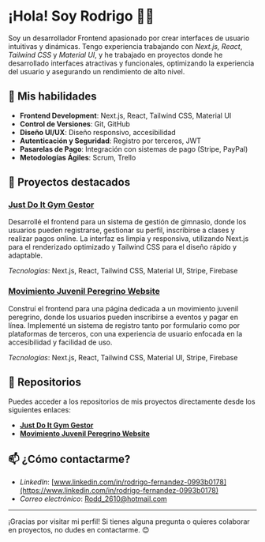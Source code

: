 # ¡Hola! Soy Rodrigo 👨‍💻

Soy un desarrollador Frontend apasionado por crear interfaces de usuario intuitivas y dinámicas. Tengo experiencia trabajando con *Next.js, React*, *Tailwind CSS* y *Material UI*, y he trabajado en proyectos donde he desarrollado interfaces atractivas y funcionales, optimizando la experiencia del usuario y asegurando un rendimiento de alto nivel.

## 🚀 Mis habilidades
- **Frontend Development**: Next.js, React, Tailwind CSS, Material UI
- **Control de Versiones**: Git, GitHub
- **Diseño UI/UX**: Diseño responsivo, accesibilidad
- **Autenticación y Seguridad**: Registro por terceros, JWT
- **Pasarelas de Pago**: Integración con sistemas de pago (Stripe, PayPal)
- **Metodologías Ágiles**: Scrum, Trello

## 💼 Proyectos destacados

### [Just Do It Gym Gestor](https://github.com/LucasDLT/PF-Frontend)
Desarrollé el frontend para un sistema de gestión de gimnasio, donde los usuarios pueden registrarse, gestionar su perfil, inscribirse a clases y realizar pagos online. La interfaz es limpia y responsiva, utilizando Next.js para el renderizado optimizado y Tailwind CSS para el diseño rápido y adaptable.

*Tecnologías*: Next.js, React, Tailwind CSS, Material UI, Stripe, Firebase

### [Movimiento Juvenil Peregrino Website](https://github.com/CardoneLeandro/WEB-FT-52-FRONT)
Construí el frontend para una página dedicada a un movimiento juvenil peregrino, donde los usuarios pueden inscribirse a eventos y pagar en línea. Implementé un sistema de registro tanto por formulario como por plataformas de terceros, con una experiencia de usuario enfocada en la accesibilidad y facilidad de uso.

*Tecnologías*: Next.js, React, Tailwind CSS, Material UI, Stripe, Firebase

## 🔗 Repositorios

Puedes acceder a los repositorios de mis proyectos directamente desde los siguientes enlaces:

- [**Just Do It Gym Gestor**](https://github.com/LucasDLT/PF-Frontend)
- [**Movimiento Juvenil Peregrino Website**](https://github.com/CardoneLeandro/WEB-FT-52-FRONT)

## 📫 ¿Cómo contactarme?
- *LinkedIn*: [www.linkedin.com/in/rodrigo-fernandez-0993b0178](https://www.linkedin.com/in/rodrigo-fernandez-0993b0178)
- *Correo electrónico*: Rodd_2610@hotmail.com

---

¡Gracias por visitar mi perfil! Si tienes alguna pregunta o quieres colaborar en proyectos, no dudes en contactarme. 😊



